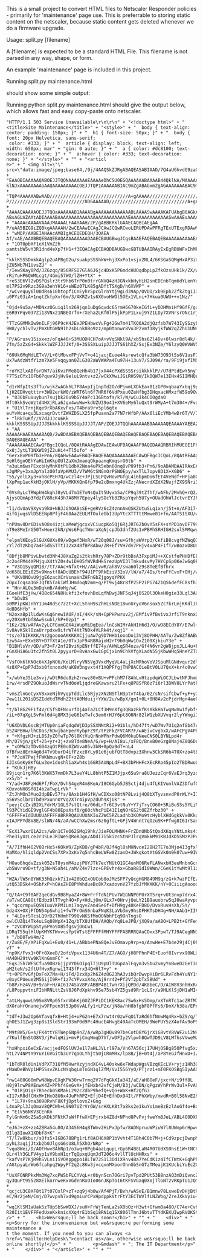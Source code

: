 This is a small project to convert HTML files to Netscaler Responder policies - primarily for 'maintenance' page use.
This is preferrable to storing static content on the netscaler, because static content gets deleted whenever we do
a firmware upgrade.

Usage:
split.py [filename]

A [filename] is expected to be a standard HTML File.  This filename is not parsed in any way, shape, or form.

An example 'maintenance' page is included in this project.

Running
split.py maintenance.html

should show some simple output:

Running python split.py maintenance.html should give the output below, which allows fast and easy copy-paste onto
netscaler.


    "HTTP/1.1 503 Service Unavailable\r\n\r\n" + "<!doctype html>" + "<title>Site Maintenance</title>" + "<style>" + "  body { text-align: center; padding: 150px; }" + "  h1 { font-size: 50px; }" + "  body { font: 20px Helvetica, sans-serif;
     color: #333; }" + "  article { display: block; text-align: left; width: 650px; mar" + "gin: 0 auto; }" + "  a { color: #dc8100; text-decoration: none; }" + "  a:hover { color: #333; text-decoration: none; }" + "</style>" + "" + "<articl
    e>" + " <img alt=\"\" src=\"data:image/jpeg;base64,/9j/4AAQSkZJRgABAQEASABIAAD/7Q4aUGhvdG9zaG9wIDMuMAA4QklNA+0AAAAAABAASAAAAA" + "EAAQBIAAAAAQABOEJJTQQNAAAAAAAEAAAAeDhCSU0EGQAAAAAABAAAAB44QklNA/MAAAAAAAkAAAAAAAAAAAEAOEJJTQQKAAAAAAABAAA4Q
    klNJxAAAAAAAAoAAQAAAAAAAAACOEJJTQP1AAAAAABIAC9mZgABAGxmZgAGAAAAAAABAC9mZgABAKGZmgAGAAAAAAABADIAAAABAFoAAAAGAAAAAAABADUAAAABAC0AAAAGAAAAAAABOEJJ" + "TQP4AAAAAABwAAD/////////////////////////////A+gAAAAA/////////////////////////////wPoAAAAA
    P////////////////////////////8D6AAAAAD/////////////////////////////A+gAADhCSU0EAAAAAAAAAgAAOEJJTQQCAAAAAAAEAAAAADhCSU0ECAAAAAAAEAAAAAEAAAJAAAACQAAAAAA4QklNBB4AAA" + "AAAAQAAAAAOEJJTQQaAAAAAAB1AAAABgAAAAAAAAAAAAABLAAAASwAAAAKAFUAbgB0AGkAd
    ABsAGUAZAAtADIAAAABAAAAAAAAAAAAAAAAAAAAAAAAAAEAAAAAAAAAAAAAASwAAAEsAAAAAAAAAAAAAAAAAAAAAAAAAAAAAAAAAAAAAAAAAAAAADhCSU0EEQAAAAAAAQEAOEJJTQQUAAAAAAAEAAAABDhCSU0EDAAAAAALMAAAAAEAAABw" + "AAAAcAAAAVAAAJMAAAALFAAYAAH/2P/gABBKRklGAAECAQBIAEgAA
    P/uAA5BZG9iZQBkgAAAAAH/2wCEAAwICAgJCAwJCQwRCwoLERUPDAwPFRgTExUTExgRDAwMDAwMEQwMDAwMDAwMDAwMDAwMDAwMDAwMDAwMDAwMDAwBDQsLDQ4NEA4OEBQODg4UFA4ODg4UEQwMDAwMEREMDAwMDAwRDAwMDAwMDAwMDAwMDAwMDAwMDAwMDAwMDA" + "wMDP/AABEIAHAAcAMBIgACEQEDEQH/3QAEA
    Af/xAE/AAABBQEBAQEBAQAAAAAAAAADAAECBAUGBwgJCgsBAAEFAQEBAQEBAAAAAAAAAAEAAgMEBQYHCAkKCxAAAQQBAwIEAgUHBggFAwwzAQACEQMEIRIxBUFRYRMicYEyBhSRobFCIyQVUsFiMzRygtFDByWSU/Dh8WNzNRaisoMmRJNUZEXCo3Q2F9JV4mXys4TD03Xj80YnlKSFtJXE" + "1OT0pbXF1eX1VmZ2h
    pamtsbW5vY3R1dnd4eXp7fH1+f3EQACAgECBAQDBAUGBwcGBTUBAAIRAyExEgRBUWFxIhMFMoGRFKGxQiPBUtHwMyRi4XKCkkNTFWNzNPElBhaisoMHJjXC0kSTVKMXZEVVNnRl4vKzhMPTdePzRpSkhbSVxNTk9KW1xdXl9VZmdoaWprbG1ub2JzdHV2d3h5ent8f/2gAMAwEAAhEDEQA/AO3SSSXLuipJJJJSkk" +
    "kklKSSSDmkkAglp2uAPBgO2u/suakpSSShkW+hj3XxPo1vsjx2NL4/6KSGaSQMgHxAP3iUkkqSSSSU/wD/0O3SSSXLuipZ/wBYLsyjo+TfhuNdlLHPe9gDntra15fZS1xa11lTtlv/ABbLFoJGttoNLxLLQWOHk4bHf9UjE1IEi6N0g7FjS6x1NT7QG2uYx1jWmWhxaHPDD+5vUlT6Fc7L6Lg3gEuNLWPjWH1fq9zdJ+
    jZU5Wb7H1UvsZU" + "/IewSKay0Pd/JZ6zqq/856RFSI7GlA6JGjc4DxK5P6mdcHUOqdbpLpZfkOzsUHk1k/ZX/wCbVXhqp1f64/Wiiq0N6G/p9UOa7IyG227QRs3b620Y7H6/vPXI9Ezs3p+fVb0v35jQaaq9vqbvUHp+l6ct371ew8pI4snFQMgOA2JD0+rUxYZZBxRIvR9kVbqoJ6VnAcnFvj/tp6xuh5H16ybmP6
    rRiYuHP6QWMLcgt/4Gmi57WO/lZH+YtX" + "reS3E6Vl2vDSPQslr3tr9hb6TrP0n0trrGNVQ4zHJGNxkbHyHiH2snEDEnbTqm6dYLenYdo4sx6Xj+1WxyOs36s2vt+rvTXvZ6cYtLWy4OLmsrZWLfb9Dft/m1pJsxUpDsSF0dh5KSSSTUv//R7dJJJcu6Kk7TtcDzGqZJJT5t1b6tV9K6N1C/EyLnPwepiuwTsa2p7G
    ml7PS2v9Rzc3G9a3ehYH16+sWEz07LK85gADftTSXgD/h6XVWP" + "/wCvequy6l00dRs610htopf1CnEyhY5pcGlrnYtj9gLd39Ap/OVDD/xb9Eph2ZfkZtg1I3Cms+Wymbdv/oQtGPM4TAjOOOV2PTcvVGPX+81+CV+nR5rqf1x671mh/TLW0VUZprpNdLHTJsZs222WOf8ATW99bOi9P6X0uvqPTqxRkdKyKHYxgF
    u0PYz03iA+1nqtZkfpXvf6m/3/AKRZv1s6X0voHWOl5OEx1VLni+7Hkua0UWU++v1Nz/" + "0jd+9u5a/+MDNxz0Guiq1ln269jqn1uDg6qvdc65rmH6G70keIGfL+yDDHMniHf9GfF/gxV0nxG5BwLv8AGJ9YMqkVVvx8Wzl11Ff6Q/D7Q++qv+xWo/VPDxutddyKurbsw3Yz7N9r3OcbGPp2Pe7dusbXu/mv5pdj0r
    E6R9YPqv037Zi13VNx21NBEOrfV+rXeha2LKf0lP5jkPpP1Lxuj9YZ1LDy7XVNrsrONc1rj+kAH9Jb6f0du7+Z" + "TTzGGMMkIw9nILFj96P9cK4JExJPEHbwcVuFg42Gw7m41TKQ6A2djQzfsb7W743IySSzybNnqzqSSSSS/wD/0u3SSSXLuipJJJJTn3tZV1/CuJg5OLkYvkXVupza/wDwNuUtBZ/VwW2dMyuBjZ
    9W8/ychlvTv/PmXUtGWN91h2sbLnk8Bo9zz/mp0tonwr8Vo3P2vmf18yjkfWW2qZZhU1UNHg4j7Tb/AGt1y53a1v0QBPMaI+VlnNy8jN" + "P/AGrusv15ixxez/oFqA46+S3MUODHCH7oA+vVqSNkl9A/xb5hs6Zl4Dv+0lwsr8dl4k/+D02/5661eafUPNbjfWOup7oZnVPx/IvEZFE/9svZ/wBcXpayudhw55dp+v
    7fm/5zZxG4+SkkklWZFJJJJKf/0+3SSSXLuipJJJJTS61hXZ/SsjEx3NZe/Y6lzyQ0WVWV5Fe9zQ930qv3UP60W5Y6HnjApsyMm9hpqrqaXOHrH0rLNjP9FU+x" + "60Uk6MqMdLETxV/L+6tMbvxFPjVvT+o41jacjEuoe4AsrewtcQfa3bW73O93tSs6V1usF1nTMxjG/Sc6ixoH9ZzmL16/A6fk2tuycWi+1oAbZb
    Ux7wAdzWtfY1zm7Xe5Fvqqyan0ZLG302aWVWAPa4Tu97H+13uV7/SJ09A/ra/9Fi9jxfIMSjq+JdR1DHwsh7sW1lrCKbC0mtwea9zWf2V7DLXe5v0XAObOhg+4IeLi4uFWasKivFqLtx" + "roYK2lxABfsrDW7/aiKvzPMe8QeHh4b17jxX44cPXdSSSSrsikkkklP//U7dPtdEwY5nyTLFzum5lvVLHYjbaWWUuuZl
    F7TSzOYx1OFb6Pquv9JjHv9eluL9ntv+z2/wCkXMwiJGiRHS9W/IkDQW7e13EHx4SIIMHQrn29Oymim5mDkMxqMhtj+nuyW2XWTTk05V1drsn0dlmRdh2elZlV7/st2T6Xq2fpNTpmPkYfSMTGt/SZOPjsZYQ6" + "d1rWfpIts3fTu/wjkZwAGkhL7P8AvpIjInpTd2O/dPjwmLXDkEax81zGP0vqbaaYxbqj9pbZb6
    ljH2EDHvqtttr+3WU2erkW0/zWRT6ln6f7HR6f6VdPxeu0ZeHfbg3DHqxacHMxzfW59o9Ow5GV/SnUfo8n0v0m+vL2f8Z+jecMdayR0HeOv/ORxn90vT7XTEGR2hMubbidRPS8TEPSslrcS/Htcz7RUbbIdc/Nd6v2731bPRZsuu99l3" + "836bFuVuybun7sujbk20u9bGY4aPc136Btofs/k7/W/wCuJk4CO0gda0
    Mft0kkSvoWztd4HXjRLa6Jgx4wuWw+kdUZU39o41+XV6eMy6luQxt9rWMyA+t7m304+/Fvdjf4av7XjV491ltuRXfUrOP0fJGbhWZzMnIv2B+VmsvHpMtrNP2Wr0nXV2WtbVjPryXtxLPtH2n1P8L+iccUBf6wGu1f98jjP7pegAJMASfJKDExpxKyvrHiZeZh" + "U1YlTrnjKqe9rXbAKxvFxs/T4bra9rv5pl6qtx
    euYvWca+qu3LxcaqrDvtfZWHZDSLX25fpPuaxn2a77N7rWfbP/AAx6liEcYMb4wDr6T/V/75JkQao+bv7XaaHXjTlIggwdCuYx+mdRbhZAsw8nde7H9Ws3MfdYa/WsyLLv11uPbXZY+r1X05XTbMr/ALi0sp/Tb3TqrKen41NrdlldTWvZuL4IH0fVeXuf/n2f8ZZ/OJTgI7SEta0r/v" + "lRkTuKf//V7dJJJcu6Kk
    kkklKSSSSUpJJJJSkkkklKSSSSUpJJJJT/AP/ZOEJJTQQhAAAAAAB9AAAAAQEAAAAYAEEAZABvAGIAZQAgAFAAaABvAHQAbwBzAGgAbwBwACAARQBsAGUAbQBlAG4AdABzAAAAHgBBAGQAbwBiAGUAIABQAGgAbwB0AG8AcwBoAG8AcAAgAEUAbABlAG0AZQBuAHQAcwAgADEALgAwAC4AMQAAAAEAOEJJTQQG" + "AA
    AAAAAHAAEAAAABAQD/2wBDAAEBAQEBAQEBAQEBAQEBAQEBAQEBAQEBAQEBAQEBAQEBAQEBAQEBAQEBAQEBAQEBAQEBAQEBAQEBAQEBAQEBAQH/2wBDAQEBAQEBAQEBAQEBAQEBAQEBAQEBAQEBAQEBAQEBAQEBAQEBAQEBAQEBAQEBAQEBAQEBAQEBAQEBAQEBAQEBAQH/wAARCAB1AIgDASIAAhEBAxEB/8QAHwAAAQU
    BAQEBAQEAAA" + "AAAAAAAAECAwQFBgcICQoL/8QAtRAAAgEDAwIEAwUFBAQAAAF9AQIDAAQRBRIhMUEGE1FhByJxFDKBkaEII0KxwRVS0fAkM2JyggkKFhcYGRolJicoKSo0NTY3ODk6Q0RFRkdISUpTVFVWV1hZWmNkZWZnaGlqc3R1dnd4eXqDhIWGh4iJipKTlJWWl5iZmqKjpKWmp6ipqrKztLW2t7i5usLDxMX
    Gx8jJytLT1NXW19jZ2uHi4+Tl5ufo" + "6erx8vP09fb3+Pn6/8QAHwEAAwEBAQEBAQEBAQAAAAAAAAECAwQFBgcICQoL/8QAtREAAgECBAQDBAcFBAQAAQJ3AAECAxEEBSExBhJBUQdhcRMiMoEIFEKRobHBCSMzUvAVYnLRChYkNOEl8RcYGRomJygpKjU2Nzg5OkNERUZHSElKU1RVVldYWVpjZGVmZ2hpanN0dXZ
    3eHl6goOEhYaHiImKkpOUlZaXmJmaoqOkpaanqKmqsrO0tb" + "a3uLm6wsPExcbHyMnK0tPU1dbX2Nna4uPk5ebn6Onq8vP09fb3+Pn6/9oADAMBAAIRAxEAPwD+piiiiv8AnnP7gCiivKfjX4+n+Gvw61XxXbQh5V1jwX4bF2zRLFof/Ce+N/DngBPFVyJoLi3ex8Iz+J4/E17BdJ9iurXSJrW8kt4JmlHZl+Br5lj
    sJgMPy+3xmJpYalzO0faVpKMU3/V7WM6tSNGnOrPSNOEpy/wxTlL7opv8D1X+XGD6" + "55/yelLXy3+xh8cPEH7Q/wCzl4E+JPjLSLPQvHovPGfgL4i6bpmDo6fET4VeNdf+HPja80IiSVf7D1fX/Dd3rWlRpLKtra6itkJZVtVkb6krbOMsxWS5nj8oxsVDGZbi6+CxUI/BGth5+zqcveLlGTi/tQ5Zac1lNCvTxNG
    lXpPmp1acKkH3jOKlH/yVp/MKKKQnGfp79e2cBmxng4UkZzjANecrdXZdX2NujfZX9SNri3SeK3eaEXE0c8" + "0Vs0yLcTRWphW4kghJ8yVLd7m1E7oNsQuIt5Uyxb5a/CP9q39tZfhf/wAFh/2MvhQ+rQ2/gfS/h7qXgX4iK85it7fWP2nNQWy0G5vXD7AdGn8H/D7UUE8Y8iG5eYHZcFR+7mCCykFWBIYEYwVJQ/8
    AjysOOmAp3FdzfV8RcK43h7A8MY7Epey4lySOcYb3ZRspYqvh5U7y+OUadOhWlJctvrEYJPl5pebgcxo42tj6FN3ngcZ9Umu8vZUq" + "l1/dvUaV9Xyva9kU+NBJJGhOA8sSE+geRVz6cZ4znnAwQSKZUtuSLq1xn/j5t+n/AF3i7+voO9fKRV5RS6yivm5RSXzv/wANe56T2k+qTaPEf2f/AIjXnxW+HD+Mr9LWK4b
    4ifGjwqsVlD5EENp8PfjF468AaZEULMTOuleGbI3UpYtcXTTTttMmwe01+fn/AATS1SXU/wBnbxnHPKZptJ/a0/bK0mUsXLRtF+0R421ARMr8xtGNTwyAkA" + "nPUmv0Dr6DivA08s4izjLaMeWjgcxxVCiuqpKo5Qj6RjJRT62b0vY5sFX+sYPD1nvOF799d9lbroFFFFfPHSFFFFABRRRQAVm6zoOgeKtJ1Pwz4q0
    nT9e8MeIrG50TxHoer2kN/pWs6FqcTWmraXqNjcpJb3dnf2Us1vPBMhSRHIGH2sulSMMqwyBx95gSBj1x0HqcEKOSMA1th6lSlXo1KMpRq06tOrTlGTjKFWnJSpzjKLUoyhNKSaa+" + "elpmlKEoySlGUXGUXs09/wDgef3HxR/wT20q08J/su+GfhjaWVrp3/CkfiB8cvgfNZWqQIIl+GHxn8caFps1yLeONWvLzw9
    /Yl7dTzKbq7a4F5dSSTTtI32xX48fBP8Abw/ZR+Ef7VH7dv7PHjv4vaP4F1fT/wBozxD8UdBbxNp2qaR4fvJta+FngKf4qaBperQ295Bea7oPjXw34m1G706RbafWLOafVtJS8SK5iT9Efg5+09+zv+0MJz" + "8Dfjb8MPivLbwtd3Nh4J8XaZq2s2tkshRry78P+ZDr9tbBsA3FxpUMJ++XCstfoPHHDfEEM7x2dYn
    Jc2o4PM44XPHjquX4tYZ0s4w1DH05fWVRdHkSrezUpVI3lTmkvdsvMy7HYCpSp0KeJw6q0k6NSiqsFOMqMnT0g5b8sY3V15aHuuQOpA7cnv1x9cAn6A1h+JPFHhfwdpz6t4z8TeHfBukIMyax4t17SvDGmQpjc0p1DXLuxtgEjDS5" + "V3O1SyqQM18//tT/AAc+Nfxt+H//AAivwR/ah8V/swa60lz9s8TeEfBfhrx
    Vd65BLEEi025v9Wnstf8ADcUBEhF94U1PT9RkEziV32oV/lW/a7/4Is/treFfCvxF+OHj/wDaI+F3x00P4f8AhvxB438S+IfHXjf4mHxhJofh6yn1TVbiGy8daX4nibUNkTpa6faa9m4uXhhjuljkAPr+H3AfCXFtWgs+8QMr4Yq1sRHDYfK5ZfmFfHYmpK" + "UKVONOvU9jgE6zacXCrVsnaVnZHFnGbZjgoyqYPKK
    2OpxTcqsa1GFJQfK5Tak1WfJHmdoqN2mm+q/PT9vj48r8fP25P2iPi74Z1QS6defFC8sfh3r1lcGeEaD8O2tPCvgbVtLuYLiWOS22+G7bW9PmtZxbXH2lbqPAmYV/ZB8Cf+Cqv7FXj34S/CvxF49/ab+D/gf4i+I/AfhXUfG3g/xT4oj0PWNA8YS6ZBbeJtP1KG6s47Szf+3re/ni" + "HnrALOe3mDqkmB/AdoHg/wC
    IGoeHfE3jHw/4B8c654N8Hukfi3xfovhDxLqfhDwjJNF5qJ4j8S2Ol3OkeH0gie33Lql3AUjmEj+TGu8/s7/wTr/4JKS/t6fDC7+Ml1+0NpXw48KaJ451v4eat4U0jwLeeJfHNtqPh+z0W9mlS/v9d0fw7b2eq2WsQ3WmSLFeyxytNFcwF42Q/wBt+L3h94d1+CMihxTneIyHLeClhMoweOwOGhjalSVbCY" + "bDvDS
    o0MPipKWJnhY1Um4RdSc7z2t+XcL5tnH9sZhHLsNDE18wnUryoV6nsox5Zc7krLmjKKdlJP1uf2bfD742fBz4sRmb4W/Fn4ZfEeJV3t/wgvjzwr4rkQFRKzSwaJq13eQqsJ80mW2VUAwzLnj1OEhJoGYZCzwFucDiZOpPQfhn0BPFfnf+x1/wTK/ZQ/YdluPFvw18N3viD4mvo11p+ufGj4j3tnqvjBdHuAP7Vg0sw2th
    4d8D6Hfb" + "N2oxaBp1lLdwKsGq6newIAOF/aI/4Kk/sN+CpPHPwruv2j/EMfivRfBvivxJrfiT9nknxDqfgZvClvbXnl2Pje107XPCK+KL+/mstJsdJgj8RwSS3k6a9bWOmC5uF/guXCWHz3iGpl/h9huIeIcupRot47EZNOFWnyvlqYidHCzr8mHSSnCdSVKpOFr0on64swnhMA6+bPD4TEOnJqh9ac7uMU4wjKSX
    vy20Xm9tbf8AwSsubl/hP+0zp1" + "1Kz/2N/wAFAv2yLCFGxmGOX4iWupMiDqEea/lnCsWIMrAkHIH6d1/O/wD8ECdY8Y/E7wl+058UNZ8bfFybwqfj94hudA8GeIfEGiXHhHVPEHxD0m18WeMPGviC10nwlo48SfEFrkaZbX+rWt7aeHrV5PMsPDenlo5D/RBV+LeXf2X4gcQ4SVeGIrRxFGriPZxlFUK1fDUqssPN
    Sv8AvKSklOzaUrrpdxw9ifrWT4Kt7N0k4VLRk4t/xqj1" + "ts/e7bIKKKK/Nz2gooooAKKKKACjjuAw7g9D7HHb1oooDo13Vj8QPHH/AATu/Zw8Zf8ABWHUPiD4/wBL1zUZPi9+zzrnxp0XQLTXLrRtDg+LXg3xn4V+FnjrXbldOMd3eW914S8UeHNcXR7i4bSbnXNQ1W61G0vI/skcH8b/AIl0fxd8BPjF4z8LaV4k
    1zw54x+EXxE8Y+D7fXtA1e/0TxJpF94R8RajoH2rT9b0qWw1OxZ109XjkiuY3e" + "B1BHlsVr/QD/aP3+F/2nf2BviKpENrffE74y/AHWLqSR4oza/Gf4N6vr2gW8jpxJLL4u+FelRWUMivG11dIQqyjzU/mn/bG/4JKftrftD/ALdH7UfjD4MfBxNF+GHjP4s6t4j0T4ifEfxV4d8C+G9Yi1jTtJudW1PSI7i71DxB
    rGnXHiA6u1tc2fh5t0L2pyyurD+8vAnxGw1GpCjx1n9ChkVfgXLadN55jKbwWHq5HneYZTUwtCliueMp" + "VsFOk6lKNOc6kXJpNO6/KeLMlryVN5Vg3VxcMyqVL4aLjXcMRhoVoVJSpuMlGNdvqur2dl8q+Bv+Cz//AAUY+Hujw6JZ/Hm08b2sEK2trN8VfAHhHx1qsSBcRvL4imstM1y7nQIClxqd9fyA5eQyyMzt
    4z8XP+CpP7d3xb0fxnonxM/aK8W3ngvxt4f1XQPFfgjTNP8ACOieBtV0LU7QxX+kr4c0vw3GLKxa3TcjpeNcBz5/2lpgXb9hvg" + "x/wbYeJ5Le3vvj/wDtR6do8zhZrnwz8GvBU+vPFchM7f8AhLvHtzpdqWiOCJLbwtNFJhmUEKgP5gf8FSv+Cdl1+wT4+8K6FpPjX/hYnw1+Kvh7xNq3gTW9RsLbSfFllJ4cnstP
    1rw/4rsdPZ9OkuoJdWsrvTNd0oW1jqdreGKawsru2lFx+q8P8SfR6z7i6rl3DWV8LYrPatPEYqjiafDyo0qtbC0niJRwmMlg4UniEqTlD6u1zOKUaqas" + "vmsZlnGeCyxV8xxeNjhVyqpTddLlc5RjyzXNzNSTlH3ptvT4ba/02/sN/sifCbwf+yF+y7pvi34c+HNd8UWXwntfE2tXWpWkxluNb+L1h/wkvjGPW4I5
    7ew11L201iDSZIddtdTMdhZ2ttA0Mduij+YXW/2u/wBpX/gm1+0L+0H8Av2cPjdrHgn4aeCvjr8SYrPwXqOn+F/FPhS4C69DBZ6jqVn4j0C8NxqX9iQ6NozXcdzBcOunQrFh2c" + "t/bl8GZ9F1f4V/CSfSDFNourfDj4aTaZLCf3H9nXfg3QBazRkfKsXkkHaTwqNwVw1fybfsJy/BP49/8FnvHGrfGHwp4b8e6D8Q
    /iL+07qXgLSvFml6d4g8MX3jeG61eTwfc3em6rHJY6pt8O6Nr82lW1zbXUVvqr2lyYWngiI/BfCfiSrjsf4y5lxZg8RxHw9lWExmb1eHsZGGNgsZRx+NlChhcNjFUp0alKLr1eenKE4xk5Rvy2f1OeUI" + "U6XDVDL6scBjMTUp0niaFqdqdWjD3pSSXNNtRi2+91bls/hD47ft/wD7Wv7U1q2nfGb47eMPEfh4OHPg
    bSZ4PBHw/lhCDas/hDwjbaHperRybpFZ9Y/tPzFkZFVCAR7F/wAEivCvgbxX/wAFCPgV4P8AHfhPw34s8JeJ9P8AiZo974Z8SaTZav4cv5x8N/EGp6Kl1omoRTabdfZNW0izvbaKS3lX7RbxNKjRr5df0W/ta/8ABCL9k349Ne" + "+KfgzHJ+zL8SJyZ0fwTp76l8KtVuQrNnWPhrPdwQ6M0kuDNeeCNS0LBYNLpd4r
    Mh/O79jn/gkf+25+yr+3j+zv8Tde8NeA/G/wp+H/AI8uL/xF8Q/BnxB0eGzg8Naj4Z8Q6Dc6jL4V8SDRfGFvcg6vC50eDS9RncgJHcuC7p+ow8XvCrPPDjiTKuG6uB4OzCtw7maoZTXhhsoxEcQ8FVlS+p1qapUq9Z1XFU1TrOps4xTdjxa3DefYLPMr" + "xOMWJzTDvG04zqOtPE0o0ZWUva05v3bN+8pQa9dT+nL4
    OfBfwz8ErH4g6d4Tv9burD4ifFzxz8YLy01e6jubfQtT8dvpz3Xhnw3CkSR6b4T0X+zo4tB02NR9ht5ZIU2qRj2CkUYVQeoAB/AUtf52Y7H4zNMVWx+Pr1MVjMS1OviKr5qtWaSXNOX2pWSV+tj9opUqdGEadKChCKUYxjsktgooorkNAooooAKKKKACiiigcfij6r8z4X/4KI" + "PJoH7PejfFWKNmuvgN+0F+zZ8b
    IJIsGeKy8KfGLw3ovidoshliaXwh4s16GR5AUNpLdF+BX3bPHHFcXEcRRo45pIo2TBDRwu0UZDfxLsUbSONuMcV86/tceApfin+yt+0j8ObWETX/AIw+BXxV0bS08xYmbWX8G6re6GRI6ssezWbDT2D7d0eDIhVwGG9+zj4/HxW/Z6+A/wATvMMsnxB+DPww8YXUhRYt+oa74L0a91Q+SuUh/wCJo96P" + "KUkJjHBy
    B9jiqn1rg7K6l3KWX57mmDk7L3aeY4LL8bhtP5Z1MJjpx6Su9ra8UJezzCqr6VaEJrq3yzdOTS392DgvO2r1PZj0OeflbAzjJHIGfdscdzjkda/jb/4OGviPD4r/AGtvhn8NLaWOaL4TfBPTZ7yEzFltfEHxN8Q6n4juleKLAW5Gg6N4ad45Q+Y3iAZd7Af2TohlkSJSA8rpEhPTdIwRSTg4ALDJ9Ohziv8AO8/b/wDiu
    vx5/b" + "Y/ad+J8FzHd6Pf/FbX/DvhS4geR4m8KeA/I8C6Gyb5JB5ctj4dju4fLKIVumlVAZ3Dfuf0UchnmnH2KzionPD5Hk2Jk5TcpQjiMdPD4eEJJye+HeLls1+7cbLmvH4fxIxsMNkawyb5sZXpwcU3fko2m2mpK2rjrbZWvufRvwG/4K+ftSfAv9nxf2e9IsPAniey0Pw/qHhv4cfEDxBaauPGnw50a5t7qG0s7
    KOxvoNH8Sf8I4b2aTwpLrVk" + "ZtJhMOn3Muo2dpBEv57fs/8Axb1H4GfH/wCDXxo08tNP8Lvij4Q8bXTyvsnvdP0rWLY+I7e4lRR5o1HQZtYt7p/Lb7S95cPMJPMIHmj52nBIJJXBYr0AO7OQeS2cfr1FY8ds94r2pORLHIkjbzxFIrK+GOSBsPXjrz6H+9MJwXwzl9PiP+zsnweBqcTwrf2vKhRS+t1MRQnh6rqN3
    a56VSolbrOTbd9PxunnOYVq2XTr4ipVpZdUh9XjUk" + "peyjCcZxjB2XLFdrM/1GLS7stQtre/06dLrTr6C3vtNuY+Y7jTryCO60+5RiBuS5s5YLiNiFJjkUkcgmxX5/f8EtPjI/xy/YK/Zy8WXl2t5r/h/wAFL8LvFkgdGkHiT4WXk3gudrkIAFnvNJ03RdTOeWS/Ryzli5/QGv8AILiLLK+R53m2S4mLjWyrM8dga
    l93PCYidGE9vglGF4b80EpaXsf0/g60cVhcPiE41I1qNOrGS2tOEZfrbz30" + "6FFFFeIdIUUUUAFFFFABRRRQAUUUUAKIoZ2WC5RZLadhb3KOMo9tcHyblXHdGgkkVx0Kkg5BIr4E/wCCZ08th+yT4a+HN24Oo/An4m/Hv9n69jIkSaBPhN8ZfGWi6MlzFKq/Z55PDFxoN0LaL9zDbXFqsfy8L98kbgyg7SwIBOSAe
    xIAJPPYd8V8E/slWN/4N/aA/wCChXw2msr6z0gftL+GPjV4Wnnt7qOzu9K+Pfwg8I61rSadLJBFaX" + "EcXi7wxrQ1A2cs/wBn1C7eO62SMq19hk/JieFOLMHNK+FrZDnUNbStQxdXKqsYNtLmks4i23sk97WPOxF1j8FVaclGNelN+sKdaPpeVBa62tc97/aq+L0HwB/Zo+O3xonlWJ/hx8K/GfiTTizqhk8QR6Pc2
    Phe3iyUzLceJr3SLeJRIWeSQRoBJgn/ADdI7i5kizcStNPJlrqVmkkM91KBJdXDSSMzPJPctLLI2SS7ndzX9kv/AAcE/GtP" + "A/7IfhH4O2V0BrHx5+KOkW9/ZpKBO/gP4bR/8Jf4gl8sMHNvceI28H2TE7o3Mjo4I3gfxl29wGVYlzlOSxdWwCc5JUBRITgsmTgn7xr+6PolcOLLuCs4z6UOWvxBm/ssPOdlzYHLK
    MaMXo/hliqldp2VnCSs7XPx3xKx7q5nhcBeLWFw8ZzanD+JWkqkotXtGSVk0m9k07uw+9IWHcMtjdkKCTwPQZ/H8epqpp8+5/3Q2uCN+/glc+nA5P" + "HOao6hqdvZzsk052sT8ysmM4zzjPUYJTk7ecYNUtO1GC4unMO6ReFLANwxbH3euMnbnGcnCjPT+qkr35XG9tJOSai3azfK31fW2zPzqNCcWrwcYSg3e1tfd
    vb5Wvro9D+tf/g3N+NSah4L/aM/Z4v7lzc+GPEvhr4x+GbaR8IdI8WWn/CGeK1tYwMt9l1zQvD97c7CQH1cPKyM4Ff0xV/Bt/wRi+Nn/Cnf+Cg/witru88nw/8AGW38QfA3" + "WZA/lW5n8YWK33hQzxk7i1v420bQIxOUCob8oJMzSFP7yQcgHGM849M9q/zG+k7wzPIfE/GY2FL2eH4kwGFzmk46wlW5XhcW4uN4p
    utQ53BSk4+0SbfxP+hOAsZHE8PYWhdueBc8K7xadovnV27fzbJfMKKKK/nY+0CiiigAooooAKKKKACiiigApxZiFUsxVN21SSVG7BIUdVBPJAIVjywJFNop3aTS67iaT3R8Z/tQ/sCfswftj634V8" + "Q/tA+C9f8AF2qeCdGv9B8MyaZ4+8W+FrfTdN1PUv7W1GNNP0PUrXT5rq+vUt3nvp7drx47S0tmma3gSKvxh
    /aT/wCCA8OtfEdbz9lTTvgh4O+Fy+HdLjOm/GLx7+0HrvjQeLY21B9auobrw5qJ0waAyvpsVhZnddboLmSbMZCn+mqiv0rhHxY474NhQpZPxDjPqeGhKhh8txlavi8uoQnONXmp4SddU4VFPnkpRS+J6M8XMOHMnzSftMXg" + "qcqrmpvEQSWIuuVKPM1Lmi7aqyvZan4SeGf+DfH9gy48KeFD8Q/DvxRuvHsXh/SY/
    Gdz4X+OXjFfDN54pSwhi1+fw7FrOmS6nbaFNqK3LaVb3my9hsDFHKTsDH4g+NH/AAb1+IIPitrsv7Nmk/Ca3+DccGjjw2vxf+PnxnX4hz3A0u0bXo9WHh3wTd6DbW02sG9XSzGs0sFglu0zNNJtX+rqivey7x88S8uxmKxsuKMwx0sVGrBYbMKtbE" + "4LDyrSTcsLQ9rD2ThHmhT998vNKSfMoOONbhPIq9OnTngsO
    owlCUZQi4Tk4uLSq88WpX+1Zq/bTX8UfDH/AAQb/Yq8LeJPB/jXQ9a/aA8O+LPB2t+GfFemTab8WNP1C10/xH4dvbHWbdrWXUvBEl1c2UOq2ieSZzFPLbRBZdpkdR+2DsXd3bG53ZzgYALsWIHtknAycDA6AU2ivz3iTjHibi2pha3EWd47OJ4SnVp4X67PneFhWkpzpUW7" + "zVO8YWUpSty6PVo9XB5fgsvjOGCw1
    LDRqT55qlHlUpKMYKTWvvcsYptWTstEFFFFfMHYFFFFABRRRQAuCOxx3PpwT/TJ9ACegNN3DqTgep9c4A+pPHrnjqDj4U/bW8dfGz4MaV4a+M3w58a3M/g7TXufh54v+D8dn8N7C41/xH8Tba/8FfCvx9o3i3xlpV1f27eCvij4j8F3fjHQFvRpl34OivdVWxun0zUNP1XyPVfFX7RWi6l8Rfhp4r" + "/bB0TwV4m/Z
    r/Zu8E/F/XPiFqXw1+Eo0/41+L/ABbbePNa8QeJvEOmavp9rp+n/AnwHe+E7b4e29j4Cj0PxXf3eojUda8Wx6nLZRXX6Dlvh/is0yzA5rQzbLoYfGzrQVOUMwq4mm8PXoYSvGVHD4Oq5ypYrGZfTn7JzhyYt1+f2OGxEoeNUzenQxFXD1KGJ56SpuUk4eztUi6kXzuS1tCppZ/AfqOCOeQMHB5HB54/3uDx7HsCaXrwOe
    vT" + "np9K/Fvx1+0F+0XeeB/2ofiVpvx1134U6n4T/Z7/AGO/jH8PPhnP4E+Euof8Ivrvx90WLUPE3hdJ/Ffhe98S69YQazBcaFpB1Oe71M3d5LYvI2pxIkf7O2ljcWdvZ6dc31xq13aQWWn3Op3NvZ2l7qt5bRQ2lzqNxa2UFvYW93qFwkt5PbWdvBZQXE5t7SKG2WNF8/iLg/FcN4fA1cZiKGInjqkqHs8LHFc9Ct
    HA4DH29tVw9KlKnGnmFC" + "EqsJSh7WFSCfua9OBzGjjpVY06OIpqlTjU9pUlTUGpValFqym3vSbu2vmyYnBweD2GeT36dc454B+tGQe4/P8Az3/z2r8qPDPxq+OHij9orwnY6v8AGjxF4f8Ahr4/+Pfxn+Fng9fCPg/4IeLfgb4j8PeFfCfxDi8GaJ4Y8ZWsmq/GLQPjJ4Yv/C8vibx5B8UtI0vwgviDw1q/hwKuhT
    aM2teN/s2ftUfHvxRqnwi1T43fFrx34Q+Hl7+y" + "t+0P8YvGfjDxFoX7Ma+H/iFd/DzxXp2h6Z4z8G23hA3vibQrDwvpHiBr6LRvFdh4YuNY1fRNEjuNP1GC512G4+lfhNnn1erXWNy6UqeFw+M9jF42dWarrFL2FNwwlq9eFTBVqc40lLkvCU+WPO4cL4hwfPyypV4tzcIu9L2fu+w5nKKm5R0qqzlFX5Xa5+3een
    v0xyCPUeue2M56ijI9R+f1z7cYPvxxX4o/Aj9rr42+Pf2Vf2pbTx58Ud" + "b8P/Hz4V/B+9/aF+H/AI6174SaV8P/ABBP4B1TwnrXijQPDd/4K8beC/D/AIW8V3nhHxR4Xn+HvjHxf4c8O3PhzW/+EitL/wAM3cc72Ete/fGP45+KPDv7Ld3p3gz9ozVIfj78PvAP7O/xP8WfED/hD/hjey61onxt8eW3hWLTrjTrnw
    /L8PoppvtniFIbHRNLttZsV8J6PdXpkhv9Se75sb4YZ5gsd9Rr1cLGr/a9HLKlSjDH1aMI4ijh" + "atLHyqwwLh9Sm8VRp05fxnVbhKjGUZJFPiDC1KEK8ac7Sw6xHs5Omp/xXTnRTc1acZRfM7P7Ktdn6Y/565/l9aO+O/pXmvw+8ceG/Ed3408E6T4xn8ceIvg7rGgeBfH/AIgubKzs3vvEmoeDtF8W2t8z6PbwaB
    dXOraHrOnanejw9FFpen3t5Jp0VvALfy1+LP2x/jN8a/hH8bfgbF8PfFs6/DnX/h38a/EPxn8C6foHhTV/FUfgvwDL4I" + "tdT+J3w2Op6VfavqfxB+Htj4+uPG2n+E7x7rwt4r0zwFqOiTaRd6hfNnwMq4Rx+bZ9/q/TcMJjJUa+JjLHKvh6UqVDCSxsGk6LnCOKoKEqNSpGMH7Sk5yjGV16dfMcNh8H9ccJ1qcfZp
    qhOE5J1Zwg3zp8s1SldStr193mP0d9Pc4HucE4HvgE49AaTcOMEH/9WePUY5zX4ofAv9oP9oD4w/Cq617XP2udG+HNx8O/2XPDv7Rg8a6x8N/h" + "M9t8W5/G+s/FK4ttY8TWep6Np9nZ/A/wRp3gHQvB97beCotD8Y6jrXiG8vtV8VWF2ui2N93XizxZ+2H43174D6noH7R9p8D3/aq8Ma3rvgT4YHwH8MNYtvhbPp
    /7KulfEnStO8V3/jPwlqHii+mvPjCmqWmqD7Vf/wDFIy2Vlpwh8QwTJD9LV8LMfhsVVweMzjKMPWw7xSrylDM5wX1ajPGOMXDL/wB5fB06uIqSpuUcP7KVGtKFaVOEvN" + "hxHhpxi6eCxE/acjjedFQSlUVJe1l7aHLJVLrl97a/Vn67A56cj17UHjOSBg85OPfvg5xz9CDjFZ2kR6na6Ro6a5NBeavb6RpC63c2sB
    htL7V4NPtY9YuYIGVGitb3UY7qaOLYhjt50jCRmMRx/lp8B/jB+0t4j/aP8YeGJfHnxD+I/wAOPh/+0v8AGv4dfErVPF3wl+FPhb4LeE/g14P0u7uPDPiLRfjB4Z/sPxHd/E+w8SSaNpFx4bez" + "1bTdR0ldUn1VdPXT31QfM5HwrXzyjndXC4vL40skw6xFWdapWgsVBzqKEcLV+ryjz1Hh3GlGooupOcYQ5pux34
    rMaWDeBhVp1HPGSsvZKLcNYqbqLmTnGN1qlZfM/VvI556YyO/PTjrz1+mT0FKOSBg5IyAASSOegGc9OoyM9cd/xv8A2XP23PG3iHVf2g9K+IHxNg8Q6Jc+Afip8av2ZfGvxc+G978J9Cg8FfDPWfFHh2fS/FPibTfCPh" + "nw1480G60mPwN8WpvEXgKPW30rwTrmq2V7dPqGkXIa34I/aE/aH8OeF/jxc+N/i9ff8L
    H0j9lnwP8AEnwX4Z+PPhf4GeGvA+jfEHxb42vfCjeM/B3j/wCDN/qPgzW/hPrWv3ul+FvA9j448RQasuoHSbzxDcJoeoapq9h9TifCjPsPiMdQq18DRngv7OtFvGL6y8ylThBUIRwcpxjhqslRxdSrCnGhWjONSyjGUvLjxHg50qdWMaso1Z1m" + "01RjOiqF7Rhecb05KMakL292cZdbP9hefQ+vQn+WaK+Hf2QfG3
    xI17xR8dfCHxM+IHxO8U6x4JuPhRPZ+EfjD4E+EfhDx94It/FPhXWby/mvdR+B0l58NvE2h+K9XsZ9S8O3GnarealpllpgtbyKBbizur8r4bP8iq5BmlbK6+Lw9eth4Yec61GVdUan1ijSxMZU3Uw9OUoqNRLm5bSs3G6ab9fCY2OLw9LExjyQqp8qlHmfuy5ZXdNzjo" + "1L7V+9na3098RvhF8KfjDptlovxZ+Gng
    L4naPpl3JqOmaV8QPCWh+L9N07UZrVrGW/srHXLK8t7a8ks2e1kuYo1meBzEzlAoGf4o+BnwU8br4OTxn8Ifhl4tX4fLbReBB4m8C+GdcXwbDZpbpa23hpdR0y4GkWVstlZiDT7Py9PRrS1kNq0ltbtEUVOFzHMaGGoxo5hjqMcPOvKhGljMRTjQlXqU1XdGMKijSdZSlGr7NR54NwleLaN4UK" + "E1V56NKV3CEnKn
    FylGnKm6cZSa5pKDk3FNtK7sWfFfwX+EPjrxb4Z8d+NPhd8PvFvjfweYm8JeL/ABL4O0DXPEvhpoLo3kP9jaxqVhcXtosF4xvbVBKyWl8WvrQQ3jvO3pYJBBVmDA7lbcSwcNuV8kkkhsEkkljksSTmiivPr47GYhUYV8ViK0MKnDDQq1pzhQi5OTjRhKTjTTk7tRSu97leypQnUlCnCMpyXO4xUXK0IW5rJXtd2vtd92"
     + "eJ6J+zX+zz4Z8Ra54u8O/A34S6H4q8TWmv2HiPxJpfw/8ADNpruuWPiuW7l8UWmp6rHpwvrqHxI19drr4lnZtZgnlttSa5t28oYMv7IP7KFza2OnzfszfAGXT9N0u70PTbCT4ReBXs9P0fUL+TVb7SrK2Oi+VbaZe6rNPqd3YRKttcX80t1JGZmLUUV6D4hz6nC8M6zaL9+m5f2hi3JwoSlToxcnVbapQ9yCb92Oi
    0Ilg8IowX1XDbf8+K" + "T/l7w8kbur/s0fs5+IGD678BPg1rLf8ACH6X8P1bVvht4T1Bh4C0b7M+j+Cd9zpcjDwnpMlnYvp3h9SumWbWVsbe2j8pcY8H7JH7KtrouqeGrX9mr4C2/h3W7/SdU1nQYfhN4Ij0fV9S0BtQOg6hqemrowtL6+0Uatqy6VdXEMkunjVL/wCxtAbqYsUVD4k4hUY0455m0YRhCajHH4qKU4R
    pyhL3aq1jJtxb2b0JlgsG6sU8Lh5XhO/NRp" + "vqu8Wei/D/AOFHwv8AhNp1/o3wq+HPgb4aaLqupLrGp6R4B8LaN4R07UdXS0hsE1W+tNCtLGC61FbG3gshdzo8xtIkti3koiK/WfhV8MPE3jPw38RfEXw58Ca98Q/BkElp4P8AHmteE9E1Txf4WtpXuZ5Lbw/4hvLOXVNHt3mvbyV4NPureN3u7ouG8+QMUVVTG42
    OLr4lY3GLFV4yp1sV9bxH1qrTqQpxqUqmJdT206c4vllTlUcHHRxs" + "kafVsP7KjR9hSVLni1SVOKppqpo1BLlW72S113Od1X9nv4Ba7YeCdK1z4IfCTWtK+GqhPh5perfDzwnqGn+B4RcC8+z+FLS50p4NDtDegXpsbFIrE3iR3P2YSxqwv+L/AIIfBnx94p0Hxx46+E3w28Z+NvCwsk8M+L/FPgjw7rviXw8mlaj
    /AGtpyaLrWo6fcahpq2WpyPf2q2c8Kw3jvcqvnMXoorOhnGbSnGTzTMeajK1KUcbiYuEcZC" + "UsXFONRPkxMm3Wg7xqPWSbFLCYVqL+r0bynScn7OGri7pvTpd2PUt53B8nzAQ3mDiQvncZN/XzC/z7zlt2DkkV5L4f+AnwN8KWvjiy8LfBv4XeGrH4lw3Fr8RrPQPAfhnSbbx9b3g1AXUPjKGy02GPxLHcjVNS+0r
    qy3QuPt95528XEikornweKxVGdenRxOIo06nJKpTo16tKFSVGaq0XVjTlGNT2VRKpTU1JQmlKNpJMbhCXsnKEZOnS" + "qcjcU3C8XF8t17t07OxlP+zT+zq9j4b0w/Af4PjT/Bvh/wASeE/B1mnw78LxweEvDHjBtRk8VeH/AAzHHpypoOkeJJtY1abXdP0pbS01STVNQe8hla8nLt0b9mn9nbw54U8V+BPD3wL+Emh
    eC/Hr2jeN/Cmj/D7wvpvh7xd9gmiurCPxHpdppkVtrFtY3ECTWVlfLNZWbg/ZreJXkVyiu+tnmdOfLLOM0lGVSVRxnj8XOPtIT9rColKq0p" + "wq1KlSM1aUak5zTUpSbSwWDXJ/suH+FrWjTenLa2sX0bOz+H3wt+Gfwm0a48O/C74e+CvhzoV3qU+sXmkeB/DOkeF9PvNWulRLjU7u10a1s4rq/kjiii+0XCyNHbx
    R20Iit1EVFFFedUxeKxknicXXq4rE1bSq18RN1q1SX806lTmnJ6btvTTYdKEKUIwpRVOKStGC5V9yP//Z\" />" + "    <h1>We&rsquo;ll be back soon!</h1>" + "" + "    <div>" + "        <p>Sorry for the inconvenience but we&rsquo;re performing some maintenance a
    t the moment. If you need to you can always <a href=\"mailto:HelpDesk\">contact us</a>, otherwise we&rsquo;ll be back online shortly!</p>" + "        <p>&mdash" + "; The IT Department</p>" + "    </div>" + "</article>" + "" + ""
